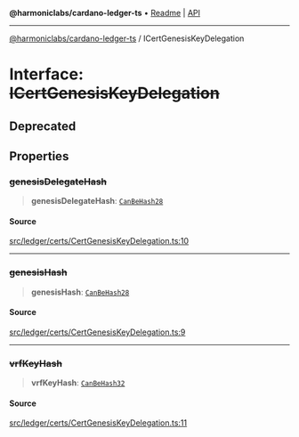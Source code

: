 **@harmoniclabs/cardano-ledger-ts** • [Readme](../README.md) \| [API](../globals.md)

***

[@harmoniclabs/cardano-ledger-ts](../README.md) / ICertGenesisKeyDelegation

# Interface: ~~ICertGenesisKeyDelegation~~

## Deprecated

## Properties

### ~~genesisDelegateHash~~

> **genesisDelegateHash**: [`CanBeHash28`](../type-aliases/CanBeHash28.md)

#### Source

[src/ledger/certs/CertGenesisKeyDelegation.ts:10](https://github.com/HarmonicLabs/cardano-ledger-ts/blob/d1659b0/src/ledger/certs/CertGenesisKeyDelegation.ts#L10)

***

### ~~genesisHash~~

> **genesisHash**: [`CanBeHash28`](../type-aliases/CanBeHash28.md)

#### Source

[src/ledger/certs/CertGenesisKeyDelegation.ts:9](https://github.com/HarmonicLabs/cardano-ledger-ts/blob/d1659b0/src/ledger/certs/CertGenesisKeyDelegation.ts#L9)

***

### ~~vrfKeyHash~~

> **vrfKeyHash**: [`CanBeHash32`](../type-aliases/CanBeHash32.md)

#### Source

[src/ledger/certs/CertGenesisKeyDelegation.ts:11](https://github.com/HarmonicLabs/cardano-ledger-ts/blob/d1659b0/src/ledger/certs/CertGenesisKeyDelegation.ts#L11)
